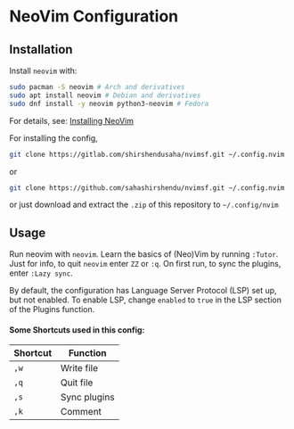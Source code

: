 # NeoVim Configuration
## Installation
Install `neovim` with:
```bash
sudo pacman -S neovim # Arch and derivatives
sudo apt install neovim # Debian and derivatives
sudo dnf install -y neovim python3-neovim # Fedora
```
For details, see: [Installing NeoVim](https://github.com/neovim/neovim/wiki/Installing-Neovim)

For installing the config,
```bash
git clone https://gitlab.com/shirshendusaha/nvimsf.git ~/.config.nvim
```
or
```bash
git clone https://github.com/sahashirshendu/nvimsf.git ~/.config.nvim
```
or just download and extract the `.zip` of this repository to `~/.config/nvim`

## Usage
Run neovim with `neovim`.
Learn the basics of (Neo)Vim by running `:Tutor`.
Just for info, to quit `neovim` enter `ZZ` or `:q`.
On first run, to sync the plugins, enter `:Lazy sync`.

By default, the configuration has Language Server Protocol (LSP) set up, but not enabled.
To enable LSP, change `enabled` to `true` in the LSP section of the Plugins function.

#### Some Shortcuts used in this config:
|  Shortcut  | Function     |
| ---------- | ------------ |
|    `,w`    | Write file   |
|    `,q`    | Quit file    |
|    `,s`    | Sync plugins |
|    `,k`    | Comment      |
